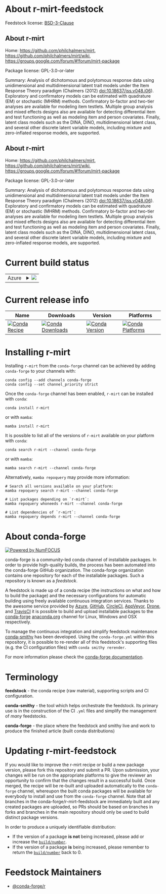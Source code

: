 About r-mirt-feedstock
======================

Feedstock license: [BSD-3-Clause](https://github.com/conda-forge/r-mirt-feedstock/blob/main/LICENSE.txt)


About r-mirt
------------

Home: https://github.com/philchalmers/mirt, https://github.com/philchalmers/mirt/wiki, https://groups.google.com/forum/#!forum/mirt-package

Package license: GPL-3.0-or-later

Summary: Analysis of dichotomous and polytomous response data using unidimensional and multidimensional latent trait models under the Item Response Theory paradigm (Chalmers (2012) <doi:10.18637/jss.v048.i06>).  Exploratory and confirmatory models can be estimated with quadrature (EM)  or stochastic (MHRM) methods. Confirmatory bi-factor and two-tier analyses are available for modeling item testlets. Multiple group analysis and mixed effects designs also are available for detecting differential item and test functioning as well as modeling item and person covariates. Finally, latent class models such as the DINA, DINO, multidimensional latent class, and several other discrete latent variable models, including mixture and zero-inflated response models,  are supported.

About r-mirt
------------

Home: https://github.com/philchalmers/mirt, https://github.com/philchalmers/mirt/wiki, https://groups.google.com/forum/#!forum/mirt-package

Package license: GPL-3.0-or-later

Summary: Analysis of dichotomous and polytomous response data using unidimensional and multidimensional latent trait models under the Item Response Theory paradigm (Chalmers (2012) <doi:10.18637/jss.v048.i06>).  Exploratory and confirmatory models can be estimated with quadrature (EM)  or stochastic (MHRM) methods. Confirmatory bi-factor and two-tier analyses are available for modeling item testlets. Multiple group analysis and mixed effects designs also are available for detecting differential item and test functioning as well as modeling item and person covariates. Finally, latent class models such as the DINA, DINO, multidimensional latent class, and several other discrete latent variable models, including mixture and zero-inflated response models,  are supported.

Current build status
====================


<table>
    
  <tr>
    <td>Azure</td>
    <td>
      <details>
        <summary>
          <a href="https://dev.azure.com/conda-forge/feedstock-builds/_build/latest?definitionId=4242&branchName=main">
            <img src="https://dev.azure.com/conda-forge/feedstock-builds/_apis/build/status/r-mirt-feedstock?branchName=main">
          </a>
        </summary>
        <table>
          <thead><tr><th>Variant</th><th>Status</th></tr></thead>
          <tbody><tr>
              <td>linux_64</td>
              <td>
                <a href="https://dev.azure.com/conda-forge/feedstock-builds/_build/latest?definitionId=4242&branchName=main">
                  <img src="https://dev.azure.com/conda-forge/feedstock-builds/_apis/build/status/r-mirt-feedstock?branchName=main&jobName=linux&configuration=linux%20linux_64_" alt="variant">
                </a>
              </td>
            </tr><tr>
              <td>osx_64</td>
              <td>
                <a href="https://dev.azure.com/conda-forge/feedstock-builds/_build/latest?definitionId=4242&branchName=main">
                  <img src="https://dev.azure.com/conda-forge/feedstock-builds/_apis/build/status/r-mirt-feedstock?branchName=main&jobName=osx&configuration=osx%20osx_64_" alt="variant">
                </a>
              </td>
            </tr><tr>
              <td>osx_arm64</td>
              <td>
                <a href="https://dev.azure.com/conda-forge/feedstock-builds/_build/latest?definitionId=4242&branchName=main">
                  <img src="https://dev.azure.com/conda-forge/feedstock-builds/_apis/build/status/r-mirt-feedstock?branchName=main&jobName=osx&configuration=osx%20osx_arm64_" alt="variant">
                </a>
              </td>
            </tr><tr>
              <td>win_64</td>
              <td>
                <a href="https://dev.azure.com/conda-forge/feedstock-builds/_build/latest?definitionId=4242&branchName=main">
                  <img src="https://dev.azure.com/conda-forge/feedstock-builds/_apis/build/status/r-mirt-feedstock?branchName=main&jobName=win&configuration=win%20win_64_" alt="variant">
                </a>
              </td>
            </tr>
          </tbody>
        </table>
      </details>
    </td>
  </tr>
</table>

Current release info
====================

| Name | Downloads | Version | Platforms |
| --- | --- | --- | --- |
| [![Conda Recipe](https://img.shields.io/badge/recipe-r--mirt-green.svg)](https://anaconda.org/conda-forge/r-mirt) | [![Conda Downloads](https://img.shields.io/conda/dn/conda-forge/r-mirt.svg)](https://anaconda.org/conda-forge/r-mirt) | [![Conda Version](https://img.shields.io/conda/vn/conda-forge/r-mirt.svg)](https://anaconda.org/conda-forge/r-mirt) | [![Conda Platforms](https://img.shields.io/conda/pn/conda-forge/r-mirt.svg)](https://anaconda.org/conda-forge/r-mirt) |

Installing r-mirt
=================

Installing `r-mirt` from the `conda-forge` channel can be achieved by adding `conda-forge` to your channels with:

```
conda config --add channels conda-forge
conda config --set channel_priority strict
```

Once the `conda-forge` channel has been enabled, `r-mirt` can be installed with `conda`:

```
conda install r-mirt
```

or with `mamba`:

```
mamba install r-mirt
```

It is possible to list all of the versions of `r-mirt` available on your platform with `conda`:

```
conda search r-mirt --channel conda-forge
```

or with `mamba`:

```
mamba search r-mirt --channel conda-forge
```

Alternatively, `mamba repoquery` may provide more information:

```
# Search all versions available on your platform:
mamba repoquery search r-mirt --channel conda-forge

# List packages depending on `r-mirt`:
mamba repoquery whoneeds r-mirt --channel conda-forge

# List dependencies of `r-mirt`:
mamba repoquery depends r-mirt --channel conda-forge
```


About conda-forge
=================

[![Powered by
NumFOCUS](https://img.shields.io/badge/powered%20by-NumFOCUS-orange.svg?style=flat&colorA=E1523D&colorB=007D8A)](https://numfocus.org)

conda-forge is a community-led conda channel of installable packages.
In order to provide high-quality builds, the process has been automated into the
conda-forge GitHub organization. The conda-forge organization contains one repository
for each of the installable packages. Such a repository is known as a *feedstock*.

A feedstock is made up of a conda recipe (the instructions on what and how to build
the package) and the necessary configurations for automatic building using freely
available continuous integration services. Thanks to the awesome service provided by
[Azure](https://azure.microsoft.com/en-us/services/devops/), [GitHub](https://github.com/),
[CircleCI](https://circleci.com/), [AppVeyor](https://www.appveyor.com/),
[Drone](https://cloud.drone.io/welcome), and [TravisCI](https://travis-ci.com/)
it is possible to build and upload installable packages to the
[conda-forge](https://anaconda.org/conda-forge) [anaconda.org](https://anaconda.org/)
channel for Linux, Windows and OSX respectively.

To manage the continuous integration and simplify feedstock maintenance
[conda-smithy](https://github.com/conda-forge/conda-smithy) has been developed.
Using the ``conda-forge.yml`` within this repository, it is possible to re-render all of
this feedstock's supporting files (e.g. the CI configuration files) with ``conda smithy rerender``.

For more information please check the [conda-forge documentation](https://conda-forge.org/docs/).

Terminology
===========

**feedstock** - the conda recipe (raw material), supporting scripts and CI configuration.

**conda-smithy** - the tool which helps orchestrate the feedstock.
                   Its primary use is in the construction of the CI ``.yml`` files
                   and simplify the management of *many* feedstocks.

**conda-forge** - the place where the feedstock and smithy live and work to
                  produce the finished article (built conda distributions)


Updating r-mirt-feedstock
=========================

If you would like to improve the r-mirt recipe or build a new
package version, please fork this repository and submit a PR. Upon submission,
your changes will be run on the appropriate platforms to give the reviewer an
opportunity to confirm that the changes result in a successful build. Once
merged, the recipe will be re-built and uploaded automatically to the
`conda-forge` channel, whereupon the built conda packages will be available for
everybody to install and use from the `conda-forge` channel.
Note that all branches in the conda-forge/r-mirt-feedstock are
immediately built and any created packages are uploaded, so PRs should be based
on branches in forks and branches in the main repository should only be used to
build distinct package versions.

In order to produce a uniquely identifiable distribution:
 * If the version of a package **is not** being increased, please add or increase
   the [``build/number``](https://docs.conda.io/projects/conda-build/en/latest/resources/define-metadata.html#build-number-and-string).
 * If the version of a package **is** being increased, please remember to return
   the [``build/number``](https://docs.conda.io/projects/conda-build/en/latest/resources/define-metadata.html#build-number-and-string)
   back to 0.

Feedstock Maintainers
=====================

* [@conda-forge/r](https://github.com/conda-forge/r/)

